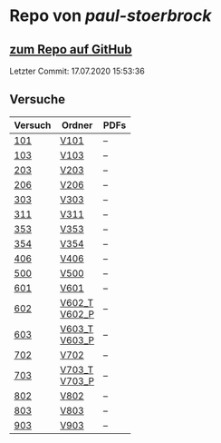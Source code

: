 # Repo von *paul-stoerbrock*

## [zum Repo auf GitHub](https://github.com/paul-stoerbrock/Praktikum)

Letzter Commit: 17.07.2020 15:53:36

## Versuche

|       Versuch       |                                                                        Ordner                                                                         |PDFs|
|---------------------|-------------------------------------------------------------------------------------------------------------------------------------------------------|----|
|[101](../versuch/101)|[V101](https://github.com/paul-stoerbrock/Praktikum/tree/master/V101)                                                                                  |–   |
|[103](../versuch/103)|[V103](https://github.com/paul-stoerbrock/Praktikum/tree/master/V103)                                                                                  |–   |
|[203](../versuch/203)|[V203](https://github.com/paul-stoerbrock/Praktikum/tree/master/V203)                                                                                  |–   |
|[206](../versuch/206)|[V206](https://github.com/paul-stoerbrock/Praktikum/tree/master/V206)                                                                                  |–   |
|[303](../versuch/303)|[V303](https://github.com/paul-stoerbrock/Praktikum/tree/master/V303)                                                                                  |–   |
|[311](../versuch/311)|[V311](https://github.com/paul-stoerbrock/Praktikum/tree/master/V311)                                                                                  |–   |
|[353](../versuch/353)|[V353](https://github.com/paul-stoerbrock/Praktikum/tree/master/V353)                                                                                  |–   |
|[354](../versuch/354)|[V354](https://github.com/paul-stoerbrock/Praktikum/tree/master/V354)                                                                                  |–   |
|[406](../versuch/406)|[V406](https://github.com/paul-stoerbrock/Praktikum/tree/master/V406)                                                                                  |–   |
|[500](../versuch/500)|[V500](https://github.com/paul-stoerbrock/Praktikum/tree/master/V500)                                                                                  |–   |
|[601](../versuch/601)|[V601](https://github.com/paul-stoerbrock/Praktikum/tree/master/V601)                                                                                  |–   |
|[602](../versuch/602)|[V602_T](https://github.com/paul-stoerbrock/Praktikum/tree/master/V602_T)<br/>[V602_P](https://github.com/paul-stoerbrock/Praktikum/tree/master/V602_P)|–   |
|[603](../versuch/603)|[V603_T](https://github.com/paul-stoerbrock/Praktikum/tree/master/V603_T)<br/>[V603_P](https://github.com/paul-stoerbrock/Praktikum/tree/master/V603_P)|–   |
|[702](../versuch/702)|[V702](https://github.com/paul-stoerbrock/Praktikum/tree/master/V702)                                                                                  |–   |
|[703](../versuch/703)|[V703_T](https://github.com/paul-stoerbrock/Praktikum/tree/master/V703_T)<br/>[V703_P](https://github.com/paul-stoerbrock/Praktikum/tree/master/V703_P)|–   |
|[802](../versuch/802)|[V802](https://github.com/paul-stoerbrock/Praktikum/tree/master/V802)                                                                                  |–   |
|[803](../versuch/803)|[V803](https://github.com/paul-stoerbrock/Praktikum/tree/master/V803)                                                                                  |–   |
|[903](../versuch/903)|[V903](https://github.com/paul-stoerbrock/Praktikum/tree/master/V903)                                                                                  |–   |
